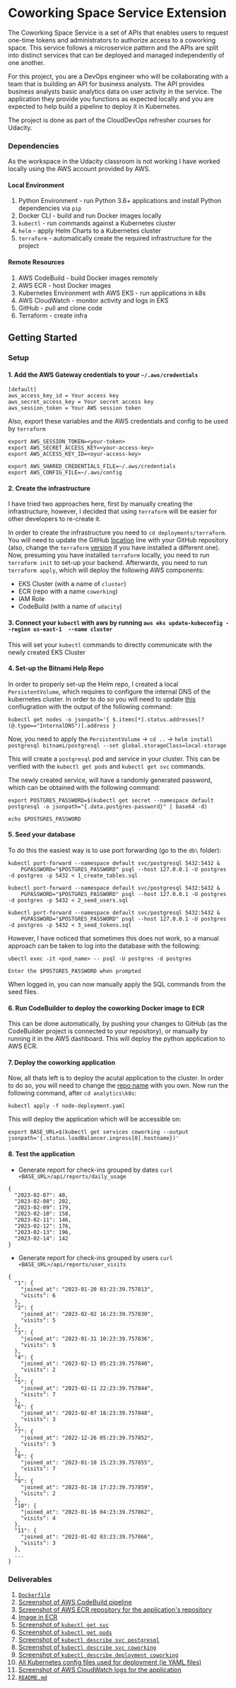 # Coworking Space Service Extension
The Coworking Space Service is a set of APIs that enables users to request one-time tokens and administrators to authorize access to a coworking space. This service follows a microservice pattern and the APIs are split into distinct services that can be deployed and managed independently of one another.

For this project, you are a DevOps engineer who will be collaborating with a team that is building an API for business analysts. The API provides business analysts basic analytics data on user activity in the service. The application they provide you functions as expected locally and you are expected to help build a pipeline to deploy it in Kubernetes.

The project is done as part of the CloudDevOps refresher courses for Udacity.

### Dependencies

As the workspace in the Udacity classroom is not working I have worked locally using the AWS account provided by AWS.

#### Local Environment
1. Python Environment - run Python 3.6+ applications and install Python dependencies via `pip`
2. Docker CLI - build and run Docker images locally
3. `kubectl` - run commands against a Kubernetes cluster
4. `helm` - apply Helm Charts to a Kubernetes cluster
5. `terraform` - automatically create the required infrastructure for the project

#### Remote Resources
1. AWS CodeBuild - build Docker images remotely
2. AWS ECR - host Docker images
3. Kubernetes Environment with AWS EKS - run applications in k8s
4. AWS CloudWatch - monitor activity and logs in EKS
5. GitHub - pull and clone code
6. Terraform - create infra

## Getting Started

### Setup
#### 1. Add the AWS Gateway credentials to your `~/.aws/credentials`

```
[default]
aws_access_key_id = Your access key
aws_secret_access_key = Your secret access key
aws_session_token = Your AWS session token
```

Also, export these variables and the AWS credentials and config to be used by `terraform`

```
export AWS_SESSION_TOKEN=<your-token>
export AWS_SECRET_ACCESS_KEY=<your-access-key>
export AWS_ACCESS_KEY_ID=<oyur-access-key>

export AWS_SHARED_CREDENTIALS_FILE=~/.aws/credentials 
export AWS_CONFIG_FILE=~/.aws/config
```

#### 2. Create the infrastructure
I have tried two approaches here, first by manually creating the infrastructure, however, I decided that using `terraform` will be easier for other developers to re-create it.

In order to create the infrastructure you need to `cd deployments/terraform`. You will need to update the GitHub [location](https://github.com/Welith/cd12354-Movie-Picture-Pipeline/blob/0857d230c4498f7bacc2bafeeafdbcf48569d1d7/setup/terraform/main.tf#L278) line with your GitHub repository (also, change the `terraform` [version](https://github.com/Welith/cd12354-Movie-Picture-Pipeline/blob/0857d230c4498f7bacc2bafeeafdbcf48569d1d7/setup/terraform/versions.tf#L6) if you have installed a different one). Now, presuming you have installed `terraform` locally, you need to run `terraform init` to set-up your backend. Afterwards, you need to run `terraform apply`, which will deploy the following AWS components:

- EKS Cluster (with a name of `cluster`)
- ECR (repo with a name `coworking`)
- IAM Role
- CodeBuild (with a name of `udacity`)

#### 3. Connect your `kubectl` with aws by running `aws eks update-kubeconfig --region us-east-1  --name cluster`

This will set your `kubectl` commands to directly communicate with the newly created EKS Cluster

#### 4. Set-up the Bitnami Help Repo

In order to properly set-up the Helm repo, I created a local `PersistentVolume`, which requires to configure the internal DNS of the kubernetes cluster. In order to do so you will need to update [this](https://github.com/Welith/cd12355-microservices-aws-kubernetes-project-starter/blob/1313925604ddefc9afebc7530be890c01c3c697d/deployments/local-pv.yaml#L29) confiugration with the output of the following command:

`kubectl get nodes -o jsonpath='{ $.items[*].status.addresses[?(@.type=="InternalDNS")].address }`

Now, you need to apply the `PersistentVolume` -> `cd ..` -> `helm install postgresql bitnami/postgresql --set global.storageClass=local-storage`

This will create a `postgresql` pod and service in your cluster. This can be verified with the `kubectl get pods` and `kubectl get svc` commands.

The newly created service, will have a randomly generated password, which can be obtained with the following command:

```
export POSTGRES_PASSWORD=$(kubectl get secret --namespace default postgresql -o jsonpath="{.data.postgres-password}" | base64 -d)

echo $POSTGRES_PASSWORD
```

#### 5. Seed your database

To do this the easiest way is to use port forwarding (go to the `db\` folder):

```
kubectl port-forward --namespace default svc/postgresql 5432:5432 &
    PGPASSWORD="$POSTGRES_PASSWORD" psql --host 127.0.0.1 -U postgres -d postgres -p 5432 < 1_create_tables.sql

kubectl port-forward --namespace default svc/postgresql 5432:5432 &
    PGPASSWORD="$POSTGRES_PASSWORD" psql --host 127.0.0.1 -U postgres -d postgres -p 5432 < 2_seed_users.sql

kubectl port-forward --namespace default svc/postgresql 5432:5432 &
    PGPASSWORD="$POSTGRES_PASSWORD" psql --host 127.0.0.1 -U postgres -d postgres -p 5432 < 3_seed_tokens.sql
```

However, I have noticed that sometimes this does not work, so a manual approach can be taken to log into the database with the following:

```
ubectl exec -it <pod_name> -- psql -U postgres -d postgres

Enter the $POSTGRES_PASSWORD when prompted
```

When logged in, you can now manually apply the SQL commands from the seed files.


#### 6. Run CodeBuilder to deploy the coworking Docker image to ECR

This can be done automatically, by pushing your changes to GitHub (as the CodeBuilder project is connected to your repository), or manually by running it in the AWS dashboard. This will deploy the python application to AWS ECR.

#### 7. Deploy the coworking application

Now, all thats left is to deploy the acutal application to the cluster. In order to do so, you will need to change the [repo name](https://github.com/Welith/cd12355-microservices-aws-kubernetes-project-starter/blob/1313925604ddefc9afebc7530be890c01c3c697d/analytics/k8s/node-deployment.yaml#L17) with you own. Now run the following command, after `cd analytics\k8s`:

`kubectl apply -f node-deployment.yaml`

This will deploy the application which will be accessible on:

`export BASE_URL=$(kubectl get services coworking --output jsonpath='{.status.loadBalancer.ingress[0].hostname})'`

#### 8. Test the application
* Generate report for check-ins grouped by dates
`curl <BASE_URL>/api/reports/daily_usage`

```
{
  "2023-02-07": 40,
  "2023-02-08": 202,
  "2023-02-09": 179,
  "2023-02-10": 158,
  "2023-02-11": 146,
  "2023-02-12": 176,
  "2023-02-13": 196,
  "2023-02-14": 142
}
```

* Generate report for check-ins grouped by users
`curl <BASE_URL>/api/reports/user_visits`

```
{
  "1": {
    "joined_at": "2023-01-20 03:23:39.757813",
    "visits": 6
  },
  "2": {
    "joined_at": "2023-02-02 16:23:39.757830",
    "visits": 5
  },
  "3": {
    "joined_at": "2023-01-31 10:23:39.757836",
    "visits": 5
  },
  "4": {
    "joined_at": "2023-02-13 05:23:39.757840",
    "visits": 2
  },
  "5": {
    "joined_at": "2023-02-11 22:23:39.757844",
    "visits": 7
  },
  "6": {
    "joined_at": "2023-02-07 18:23:39.757848",
    "visits": 3
  },
  "7": {
    "joined_at": "2022-12-26 05:23:39.757852",
    "visits": 5
  },
  "8": {
    "joined_at": "2023-01-10 15:23:39.757855",
    "visits": 7
  },
  "9": {
    "joined_at": "2023-01-18 17:23:39.757859",
    "visits": 2
  },
  "10": {
    "joined_at": "2023-01-16 04:23:39.757862",
    "visits": 4
  },
  "11": {
    "joined_at": "2023-01-02 03:23:39.757866",
    "visits": 3
  },
  ...
}
```

### Deliverables
1. [`Dockerfile`](https://github.com/Welith/cd12355-microservices-aws-kubernetes-project-starter/blob/main/analytics/Dockerfile)
2. [Screenshot of AWS CodeBuild pipeline](https://github.com/Welith/cd12355-microservices-aws-kubernetes-project-starter/blob/main/required_screenshots/code_builder_success.png)
3. [Screenshot of AWS ECR repository for the application's repository](https://github.com/Welith/cd12355-microservices-aws-kubernetes-project-starter/blob/main/required_screenshots/ecr_repo.png)
4. [Image in ECR](https://github.com/Welith/cd12355-microservices-aws-kubernetes-project-starter/blob/main/required_screenshots/pushed_to_ecr.png)
5. [Screenshot of `kubectl get svc`](https://github.com/Welith/cd12355-microservices-aws-kubernetes-project-starter/blob/main/required_screenshots/get_svc.png)
6. [Screenshot of `kubectl get pods`](https://github.com/Welith/cd12355-microservices-aws-kubernetes-project-starter/blob/main/required_screenshots/get_pods.png)
7. [Screenshot of `kubectl describe svc postgresql`](https://github.com/Welith/cd12355-microservices-aws-kubernetes-project-starter/blob/main/required_screenshots/psql_svc_describe.png)
8. [Screenshot of `kubectl describe svc coworking`](https://github.com/Welith/cd12355-microservices-aws-kubernetes-project-starter/blob/main/required_screenshots/get_svc_coworking.png)
9. [Screenshot of `kubectl describe deployment coworking`](https://github.com/Welith/cd12355-microservices-aws-kubernetes-project-starter/blob/main/required_screenshots/describe_deployment_coworking.png)
10. [All Kubernetes config files used for deployment (ie YAML files)](https://github.com/Welith/cd12355-microservices-aws-kubernetes-project-starter/blob/main/analytics/k8s/node-deployment.yaml)
11. [Screenshot of AWS CloudWatch logs for the application](https://github.com/Welith/cd12355-microservices-aws-kubernetes-project-starter/blob/main/required_screenshots/cloudwatch.png)
12. [`README.md`](https://github.com/Welith/cd12355-microservices-aws-kubernetes-project-starter/blob/main/README.md)


